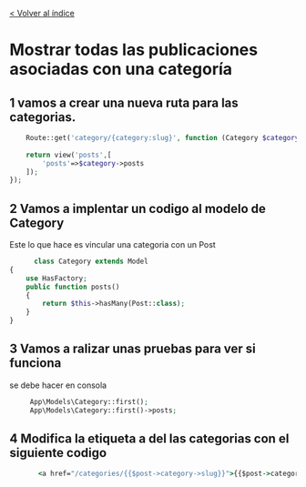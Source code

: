 [< Volver al índice](/docs/README.md)
# Mostrar todas las publicaciones asociadas con una categoría

## 1 vamos a crear una nueva ruta para las categorias.
```php
    Route::get('category/{category:slug}', function (Category $category) {
    
    return view('posts',[
        'posts'=>$category->posts
    ]);
});
```

## 2 Vamos a implentar un codigo al modelo de Category 
Este lo que hace es vincular una categoria con un Post
```php
      class Category extends Model
{
    use HasFactory;
    public function posts()
    {
        return $this->hasMany(Post::class);
    }
}
```
## 3 Vamos a ralizar unas pruebas para ver si funciona
se debe hacer en consola
```php
     App\Models\Category::first();
     App\Models\Category::first()->posts;   
```

## 4 Modifica la etiqueta a del las categorias con el siguiente codigo
```cmd
       <a href="/categories/{{$post->category->slug}}">{{$post->category->name}}</a>
```